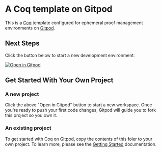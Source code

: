 # A Coq template on Gitpod

This is a [Coq](https://en.wikipedia.org/wiki/Coq) template configured for ephemeral proof management environments on [Gitpod](https://www.gitpod.io/).

## Next Steps

Click the button below to start a new development environment:

[![Open in Gitpod](https://gitpod.io/button/open-in-gitpod.svg)](https://gitpod.io/#https://github.com/gitpod-io/template-coq)

## Get Started With Your Own Project

### A new project

Click the above "Open in Gitpod" button to start a new workspace. Once you're ready to push your first code changes, Gitpod will guide you to fork this project so you own it.

### An existing project

To get started with Coq on Gitpod, copy the contents of this foler to your own project. To learn more, please see the [Getting Started](https://www.gitpod.io/docs/getting-started) documentation.
